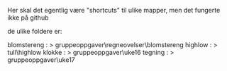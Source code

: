 ﻿
Her skal det egentlig være "shortcuts" til ulike mapper, men det fungerte ikke på github

de ulike foldere er:

blomstereng : > gruppeoppgaver\regneovelser\blomstereng
highlow : > tull\highlow
klokke : > gruppeoppgaver\uke16
tegning : > gruppeoppgaver\uke17